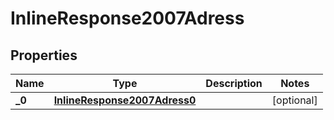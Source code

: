 # InlineResponse2007Adress

## Properties
Name | Type | Description | Notes
------------ | ------------- | ------------- | -------------
**_0** | [**InlineResponse2007Adress0**](InlineResponse2007Adress0.md) |  |  [optional]
